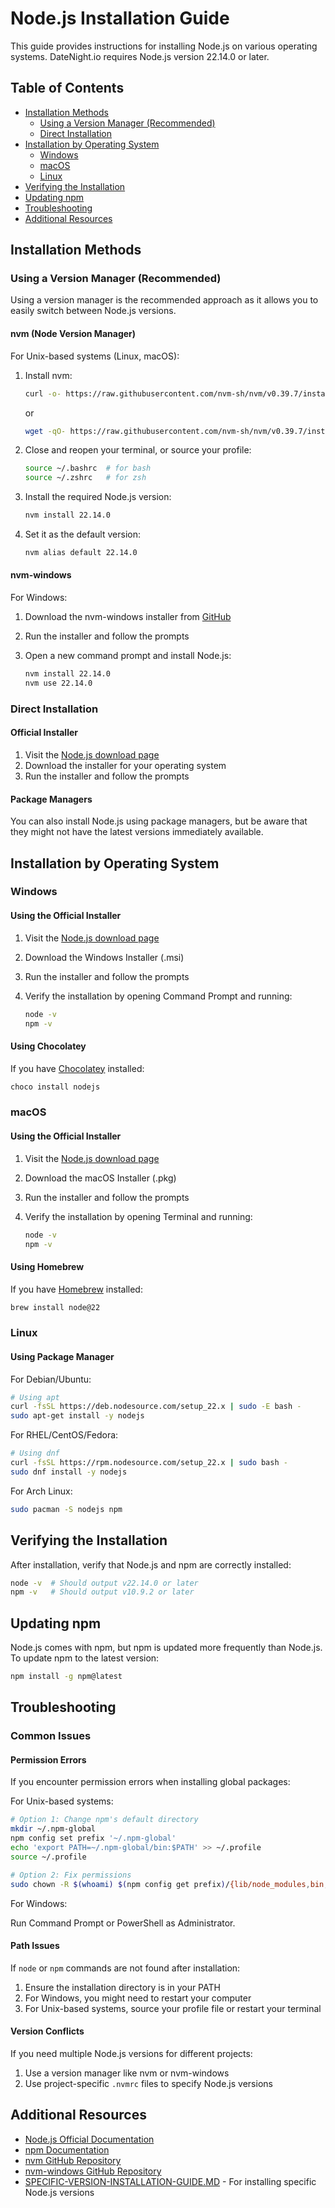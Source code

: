 # Node.js Installation Guide

This guide provides instructions for installing Node.js on various operating systems. DateNight.io requires Node.js version 22.14.0 or later.

## Table of Contents

- [Installation Methods](#installation-methods)
  - [Using a Version Manager (Recommended)](#using-a-version-manager-recommended)
  - [Direct Installation](#direct-installation)
- [Installation by Operating System](#installation-by-operating-system)
  - [Windows](#windows)
  - [macOS](#macos)
  - [Linux](#linux)
- [Verifying the Installation](#verifying-the-installation)
- [Updating npm](#updating-npm)
- [Troubleshooting](#troubleshooting)
- [Additional Resources](#additional-resources)

## Installation Methods

### Using a Version Manager (Recommended)

Using a version manager is the recommended approach as it allows you to easily switch between Node.js versions.

#### nvm (Node Version Manager)

For Unix-based systems (Linux, macOS):

1. Install nvm:

   ```bash
   curl -o- https://raw.githubusercontent.com/nvm-sh/nvm/v0.39.7/install.sh | bash
   ```

   or

   ```bash
   wget -qO- https://raw.githubusercontent.com/nvm-sh/nvm/v0.39.7/install.sh | bash
   ```

2. Close and reopen your terminal, or source your profile:

   ```bash
   source ~/.bashrc  # for bash
   source ~/.zshrc   # for zsh
   ```

3. Install the required Node.js version:

   ```bash
   nvm install 22.14.0
   ```

4. Set it as the default version:

   ```bash
   nvm alias default 22.14.0
   ```

#### nvm-windows

For Windows:

1. Download the nvm-windows installer from [GitHub](https://github.com/coreybutler/nvm-windows/releases)
2. Run the installer and follow the prompts
3. Open a new command prompt and install Node.js:

   ```bash
   nvm install 22.14.0
   nvm use 22.14.0
   ```

### Direct Installation

#### Official Installer

1. Visit the [Node.js download page](https://nodejs.org/en/download/)
2. Download the installer for your operating system
3. Run the installer and follow the prompts

#### Package Managers

You can also install Node.js using package managers, but be aware that they might not have the latest versions immediately available.

## Installation by Operating System

### Windows

#### Using the Official Installer

1. Visit the [Node.js download page](https://nodejs.org/en/download/)
2. Download the Windows Installer (.msi)
3. Run the installer and follow the prompts
4. Verify the installation by opening Command Prompt and running:

   ```bash
   node -v
   npm -v
   ```

#### Using Chocolatey

If you have [Chocolatey](https://chocolatey.org/) installed:

```bash
choco install nodejs
```

### macOS

#### Using the Official Installer

1. Visit the [Node.js download page](https://nodejs.org/en/download/)
2. Download the macOS Installer (.pkg)
3. Run the installer and follow the prompts
4. Verify the installation by opening Terminal and running:

   ```bash
   node -v
   npm -v
   ```

#### Using Homebrew

If you have [Homebrew](https://brew.sh/) installed:

```bash
brew install node@22
```

### Linux

#### Using Package Manager

For Debian/Ubuntu:

```bash
# Using apt
curl -fsSL https://deb.nodesource.com/setup_22.x | sudo -E bash -
sudo apt-get install -y nodejs
```

For RHEL/CentOS/Fedora:

```bash
# Using dnf
curl -fsSL https://rpm.nodesource.com/setup_22.x | sudo bash -
sudo dnf install -y nodejs
```

For Arch Linux:

```bash
sudo pacman -S nodejs npm
```

## Verifying the Installation

After installation, verify that Node.js and npm are correctly installed:

```bash
node -v  # Should output v22.14.0 or later
npm -v   # Should output v10.9.2 or later
```

## Updating npm

Node.js comes with npm, but npm is updated more frequently than Node.js. To update npm to the latest version:

```bash
npm install -g npm@latest
```

## Troubleshooting

### Common Issues

#### Permission Errors

If you encounter permission errors when installing global packages:

For Unix-based systems:

```bash
# Option 1: Change npm's default directory
mkdir ~/.npm-global
npm config set prefix '~/.npm-global'
echo 'export PATH=~/.npm-global/bin:$PATH' >> ~/.profile
source ~/.profile

# Option 2: Fix permissions
sudo chown -R $(whoami) $(npm config get prefix)/{lib/node_modules,bin,share}
```

For Windows:

Run Command Prompt or PowerShell as Administrator.

#### Path Issues

If `node` or `npm` commands are not found after installation:

1. Ensure the installation directory is in your PATH
2. For Windows, you might need to restart your computer
3. For Unix-based systems, source your profile file or restart your terminal

#### Version Conflicts

If you need multiple Node.js versions for different projects:

1. Use a version manager like nvm or nvm-windows
2. Use project-specific `.nvmrc` files to specify Node.js versions

## Additional Resources

- [Node.js Official Documentation](https://nodejs.org/en/docs/)
- [npm Documentation](https://docs.npmjs.com/)
- [nvm GitHub Repository](https://github.com/nvm-sh/nvm)
- [nvm-windows GitHub Repository](https://github.com/coreybutler/nvm-windows)
- [SPECIFIC-VERSION-INSTALLATION-GUIDE.MD](/docs/SPECIFIC-VERSION-INSTALLATION-GUIDE.MD) - For installing specific Node.js versions
